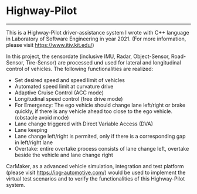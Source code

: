 # Highway-Pilot
---
This is a Highway-Pilot driver-assistance system I wrote with C++ language in Laboratory of Software Engineering in year 2021. (For more information, please visit https://www.itiv.kit.edu/)

In this project, the sensordate (inclusive IMU, Radar, Object-Sensor, Road-Sensor, Tire-Sensor) are processed und used for lateral and longitudinal control of vehicles. The following functionalities are realized:
- Set desired speed and speed limit of vehicles
- Automated speed limit at curvature drive
- Adaptive Cruise Control (ACC mode)
- Longitudinal speed control (free drive mode)
- For Emergency: The ego vehicle should change lane left/right or brake quickly, if there is any vehicle ahead too close to the ego vehicle. (obstacle avoid mode)
- Lane change triggered with Direct Variable Access (DVA)
- Lane keeping
- Lane change left/right is permited, only if there is a corresponding gap in left/right lane
- Overtake: entire overtake process consists of lane change left, overtake beside the vehicle and lane change right

CarMaker, as a advanced vehicle simulation, integration and test platform  (please visit https://ipg-automotive.com/) would be used to implement the virtual test scenarios and to verify the functionalities of this Highway-Pilot system.
